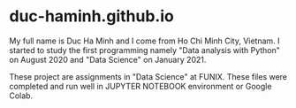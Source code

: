# duc-haminh.github.io
My full name is Duc Ha Minh and I come from Ho Chi Minh City, Vietnam. I started to study the first programming namely "Data analysis with Python" on August 2020 and "Data Science" on January 2021.

These project are assignments in "Data Science" at FUNIX. These files were completed and run well in JUPYTER NOTEBOOK environment or Google Colab.
